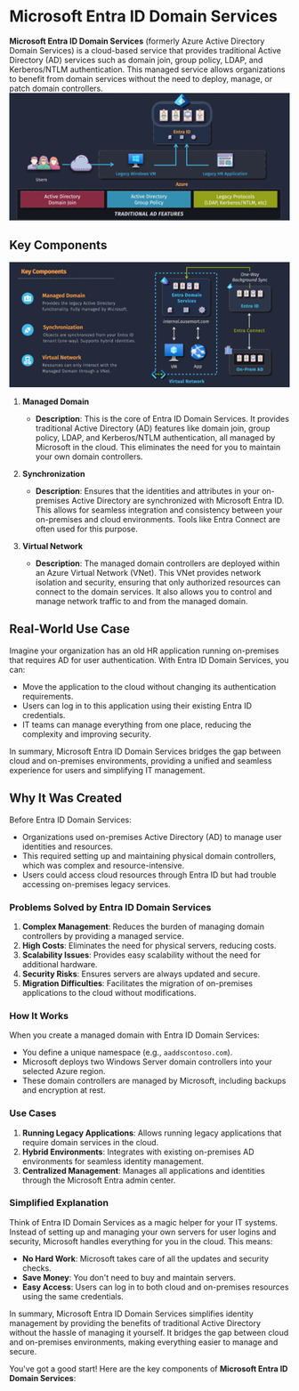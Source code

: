 # Microsoft Entra ID Domain Services

**Microsoft Entra ID Domain Services** (formerly Azure Active Directory Domain Services) is a cloud-based service that provides traditional Active Directory (AD) services such as domain join, group policy, LDAP, and Kerberos/NTLM authentication. This managed service allows organizations to benefit from domain services without the need to deploy, manage, or patch domain controllers.
![alt text](images/entra-domain-service.png)

## Key Components

![alt text](images/entra-domain-service-components.png)

1. **Managed Domain**

   - **Description**: This is the core of Entra ID Domain Services. It provides traditional Active Directory (AD) features like domain join, group policy, LDAP, and Kerberos/NTLM authentication, all managed by Microsoft in the cloud. This eliminates the need for you to maintain your own domain controllers.

2. **Synchronization**

   - **Description**: Ensures that the identities and attributes in your on-premises Active Directory are synchronized with Microsoft Entra ID. This allows for seamless integration and consistency between your on-premises and cloud environments. Tools like Entra Connect are often used for this purpose.

3. **Virtual Network**
   - **Description**: The managed domain controllers are deployed within an Azure Virtual Network (VNet). This VNet provides network isolation and security, ensuring that only authorized resources can connect to the domain services. It also allows you to control and manage network traffic to and from the managed domain.

## Real-World Use Case

Imagine your organization has an old HR application running on-premises that requires AD for user authentication. With Entra ID Domain Services, you can:

- Move the application to the cloud without changing its authentication requirements.
- Users can log in to this application using their existing Entra ID credentials.
- IT teams can manage everything from one place, reducing the complexity and improving security.

In summary, Microsoft Entra ID Domain Services bridges the gap between cloud and on-premises environments, providing a unified and seamless experience for users and simplifying IT management.

## Why It Was Created

Before Entra ID Domain Services:

- Organizations used on-premises Active Directory (AD) to manage user identities and resources.
- This required setting up and maintaining physical domain controllers, which was complex and resource-intensive.
- Users could access cloud resources through Entra ID but had trouble accessing on-premises legacy services.

### Problems Solved by Entra ID Domain Services

1. **Complex Management**: Reduces the burden of managing domain controllers by providing a managed service.
2. **High Costs**: Eliminates the need for physical servers, reducing costs.
3. **Scalability Issues**: Provides easy scalability without the need for additional hardware.
4. **Security Risks**: Ensures servers are always updated and secure.
5. **Migration Difficulties**: Facilitates the migration of on-premises applications to the cloud without modifications.

### How It Works

When you create a managed domain with Entra ID Domain Services:

- You define a unique namespace (e.g., `aaddscontoso.com`).
- Microsoft deploys two Windows Server domain controllers into your selected Azure region.
- These domain controllers are managed by Microsoft, including backups and encryption at rest.

### Use Cases

1. **Running Legacy Applications**: Allows running legacy applications that require domain services in the cloud.
2. **Hybrid Environments**: Integrates with existing on-premises AD environments for seamless identity management.
3. **Centralized Management**: Manages all applications and identities through the Microsoft Entra admin center.

### Simplified Explanation

Think of Entra ID Domain Services as a magic helper for your IT systems. Instead of setting up and managing your own servers for user logins and security, Microsoft handles everything for you in the cloud. This means:

- **No Hard Work**: Microsoft takes care of all the updates and security checks.
- **Save Money**: You don't need to buy and maintain servers.
- **Easy Access**: Users can log in to both cloud and on-premises resources using the same credentials.

In summary, Microsoft Entra ID Domain Services simplifies identity management by providing the benefits of traditional Active Directory without the hassle of managing it yourself. It bridges the gap between cloud and on-premises environments, making everything easier to manage and secure.

You've got a good start! Here are the key components of **Microsoft Entra ID Domain Services**:
